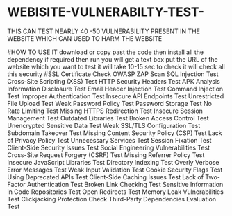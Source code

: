 # WEBISITE-VULNERABILTY-TEST-
THIS CAN TEST NEARLY 40 -50 VULNERABILITY PRESENT IN THE WEBSITE WHICH CAN USED TO HARM  THE WEBSITE 

#HOW TO USE IT 
download or copy past the code 
then install all the dependency if required
then run 
you  will get a text box put the URL of the website which you want to test 
it will take 10-15 sec to check 
it will check all this security
#SSL Certificate Check
OWASP ZAP Scan
SQL Injection Test
Cross-Site Scripting (XSS) Test
HTTP Security Headers Test
APK Analysis
Information Disclosure Test
Email Header Injection Test
Command Injection Test
Improper Authentication Test
Insecure API Endpoints Test
Unrestricted File Upload Test
Weak Password Policy Test
Password Storage Test
No Rate Limiting Test
Missing HTTPS Redirection Test
Insecure Session Management Test
Outdated Libraries Test
Broken Access Control Test
Unencrypted Sensitive Data Test
Weak SSL/TLS Configuration Test
Subdomain Takeover Test
Missing Content Security Policy (CSP) Test
Lack of Privacy Policy Test
Unnecessary Services Test
Session Fixation Test
Client-Side Security Issues Test
Social Engineering Vulnerabilities Test
Cross-Site Request Forgery (CSRF) Test
Missing Referrer Policy Test
Insecure JavaScript Libraries Test
Directory Indexing Test
Overly Verbose Error Messages Test
Weak Input Validation Test
Cookie Security Flags Test
Using Deprecated APIs Test
Client-Side Caching Issues Test
Lack of Two-Factor Authentication Test
Broken Link Checking Test
Sensitive Information in Code Repositories Test
Open Redirects Test
Memory Leak Vulnerabilities Test
Clickjacking Protection Check
Third-Party Dependencies Evaluation Test





